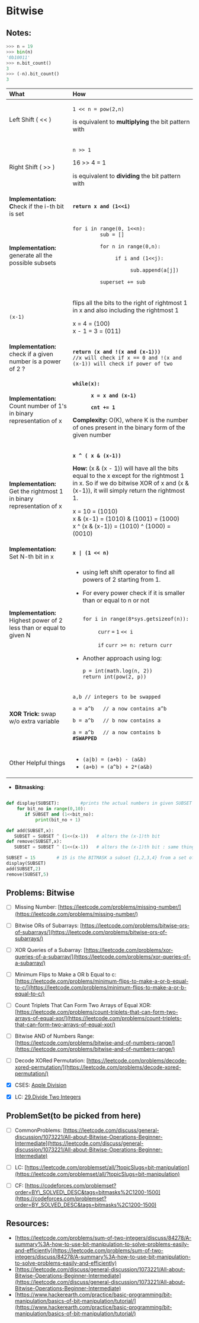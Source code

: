 # Bitwise

## **Notes:**

```python
>>> n = 19
>>> bin(n)
'0b10011'
>>> n.bit_count()
3
>>> (-n).bit_count()
3
```

<table>
  <thead>
    <tr>
      <th style="text-align:left">What</th>
      <th style="text-align:left">How</th>
    </tr>
  </thead>
  <tbody>
    <tr>
      <td style="text-align:left">Left Shift ( &lt;&lt; )</td>
      <td style="text-align:left">
        <p><code>1 &lt;&lt; n = pow(2,n)</code>
        </p>
        <p>is equivalent to <b>multiplying</b> the bit pattern with</p>
      </td>
    </tr>
    <tr>
      <td style="text-align:left">Right Shift ( &gt;&gt; )</td>
      <td style="text-align:left">
        <p><code>n &gt;&gt; 1</code>
        </p>
        <p>16 &gt;&gt; 4 = 1</p>
        <p>is equivalent to <b>dividing</b> the bit pattern with</p>
      </td>
    </tr>
    <tr>
      <td style="text-align:left"><b>Implementation: C</b>heck if the i-th bit is set</td>
      <td style="text-align:left"><b><code>return x and (1&lt;&lt;i)</code></b>
      </td>
    </tr>
    <tr>
      <td style="text-align:left"><b>Implementation: </b>generate all the possible subsets</td>
      <td style="text-align:left">
        <p><code>for i in range(0, 1&lt;&lt;n):<br />         sub = []</code>
        </p>
        <p><code>         for n in range(0,n):</code>
        </p>
        <p><code>              if i and (1&lt;&lt;j):</code>
        </p>
        <p><code>                   sub.append(a[j])</code>
        </p>
        <p><code>         superset += sub</code>
        </p>
      </td>
    </tr>
    <tr>
      <td style="text-align:left"><code>(x-1)</code>
      </td>
      <td style="text-align:left">
        <p>flips all the bits to the right of rightmost 1 in x and also including
          the rightmost 1</p>
        <p>x = 4 = (100)
          <br />x - 1 = 3 = (011)</p>
      </td>
    </tr>
    <tr>
      <td style="text-align:left"><b>Implementation: </b>check if a given number is a power of 2 ?</td>
      <td
      style="text-align:left"><b><code>return (x and !(x and (x-1)))</code></b><code><br />//x will check if x == 0 and !(x and (x-1)) will check if power of two </code>
        </td>
    </tr>
    <tr>
      <td style="text-align:left"><b>Implementation: </b>Count number of 1&apos;s in binary representation
        of x</td>
      <td style="text-align:left">
        <p><b><code>while(x):</code></b>
        </p>
        <p><b><code>      x = x and (x-1)</code></b>
        </p>
        <p><b><code>      cnt += 1</code></b>
        </p>
        <p><b>Complexity:</b> O(K), where K is the number of ones present in the binary
          form of the given number</p>
      </td>
    </tr>
    <tr>
      <td style="text-align:left"><b>Implementation: </b>Get the rightmost 1 in binary representation of
        x</td>
      <td style="text-align:left">
        <p><b><code>x ^ ( x &amp; (x-1))</code></b>
        </p>
        <p><b>How: </b>(x &amp; (x - 1)) will have all the bits equal to the x except
          for the rightmost 1 in x. So if we do bitwise XOR of x and (x &amp; (x-1)),
          it will simply return the rightmost 1.</p>
        <p>x = 10 = (1010)
          <br />x &amp; (x-1) = (1010) &amp; (1001) = (1000)
          <br />x ^ (x &amp; (x-1)) = (1010) ^ (1000) = (0010)</p>
      </td>
    </tr>
    <tr>
      <td style="text-align:left"><b>Implementation: </b>Set N-th bit in x</td>
      <td style="text-align:left"><b><code>x | (1 &lt;&lt; n)</code></b>
      </td>
    </tr>
    <tr>
      <td style="text-align:left"><b>Implementation: </b>Highest power of 2 less than or equal to given
        N</td>
      <td style="text-align:left">
        <ul>
          <li>using left shift operator to find all powers of 2 starting from 1.</li>
          <li>
            <p>For every power check if it is smaller than or equal to n or not</p>
            <p><code><br />for i in range(8*sys.getsizeof(n)):</code>
            </p>
            <p><code>     curr</code>  <code>=</code>  <code>1</code>  <code>&lt;&lt; i</code>
            </p>
            <p><code>     if</code>  <code>curr &gt;= n: return curr</code>
            </p>
          </li>
          <li>
            <p>Another approach using log:</p>
            <p><code>p = int(math.log(n, 2))    <br />return int(pow(2, p))</code>
            </p>
          </li>
        </ul>
      </td>
    </tr>
    <tr>
      <td style="text-align:left"><b>XOR Trick: </b>swap w/o extra variable</td>
      <td style="text-align:left">
        <p><code>a,b // integers to be swapped</code>
        </p>
        <p><code>a = a^b   // a now contains a^b</code>
        </p>
        <p><code>b = a^b   // b now contains a</code>
        </p>
        <p><code>a = a^b   // a now contains b     </code><b><code> #SWAPPED</code></b> 
        </p>
      </td>
    </tr>
    <tr>
      <td style="text-align:left">Other Helpful things</td>
      <td style="text-align:left">
        <ul>
          <li><code>(a|b) = (a+b) - (a&amp;b)</code>
          </li>
          <li><code>(a+b) = (a^b) + 2*(a&amp;b)</code>
          </li>
        </ul>
      </td>
    </tr>
  </tbody>
</table>

* **Bitmasking**:

```python

def display(SUBSET):        #prints the actual numbers in given SUBSET
    for bit_no in range(0,10):
       if SUBSET and (1<<bit_no):
           print(bit_no + 1)

def add(SUBSET,x):
   SUBSET = SUBSET ^ (1<<(x-1))   # alters the (x-1)th bit
def remove(SUBSET,x):
   SUBSET = SUBSET ^ (1<<(x-1))   # alters the (x-1)th bit : same thing works here too

SUBSET = 15        # 15 is the BITMASK a subset {1,2,3,4} from a set of {1,10}
display(SUBSET)
add(SUBSET,2)
remove(SUBSET,5)
```







## Problems: Bitwise

* [ ] Missing Number: [https://leetcode.com/problems/missing-number/](https://leetcode.com/problems/missing-number/)​
* [ ] Bitwise ORs of Subarrays: [https://leetcode.com/problems/bitwise-ors-of-subarrays/](https://leetcode.com/problems/bitwise-ors-of-subarrays/)
* [ ] XOR Queries of a Subarray: [https://leetcode.com/problems/xor-queries-of-a-subarray/](https://leetcode.com/problems/xor-queries-of-a-subarray/)
* [ ] Minimum Flips to Make a OR b Equal to c: [https://leetcode.com/problems/minimum-flips-to-make-a-or-b-equal-to-c/](https://leetcode.com/problems/minimum-flips-to-make-a-or-b-equal-to-c/)
* [ ] Count Triplets That Can Form Two Arrays of Equal XOR: [https://leetcode.com/problems/count-triplets-that-can-form-two-arrays-of-equal-xor/](https://leetcode.com/problems/count-triplets-that-can-form-two-arrays-of-equal-xor/)
* [ ] Bitwise AND of Numbers Range: [https://leetcode.com/problems/bitwise-and-of-numbers-range/](https://leetcode.com/problems/bitwise-and-of-numbers-range/)
* [ ] Decode XORed Permutation: [https://leetcode.com/problems/decode-xored-permutation/](https://leetcode.com/problems/decode-xored-permutation/)
* [x] CSES: [Apple Division](https://cses.fi/problemset/result/2572485/)
* [x] LC: [29.Divide Two Integers](https://leetcode.com/problems/divide-two-integers/)



## ProblemSet\(to be picked from here\)

* [ ] CommonProblems:  [https://leetcode.com/discuss/general-discussion/1073221/All-about-Bitwise-Operations-Beginner-Intermediate](https://leetcode.com/discuss/general-discussion/1073221/All-about-Bitwise-Operations-Beginner-Intermediate)
* [ ] LC: [https://leetcode.com/problemset/all/?topicSlugs=bit-manipulation](https://leetcode.com/problemset/all/?topicSlugs=bit-manipulation)
* [ ] CF: [https://codeforces.com/problemset?order=BY\_SOLVED\_DESC&tags=bitmasks%2C1200-1500](https://codeforces.com/problemset?order=BY_SOLVED_DESC&tags=bitmasks%2C1200-1500)











## Resources:

* [https://leetcode.com/problems/sum-of-two-integers/discuss/84278/A-summary%3A-how-to-use-bit-manipulation-to-solve-problems-easily-and-efficiently](https://leetcode.com/problems/sum-of-two-integers/discuss/84278/A-summary%3A-how-to-use-bit-manipulation-to-solve-problems-easily-and-efficiently)
* [https://leetcode.com/discuss/general-discussion/1073221/All-about-Bitwise-Operations-Beginner-Intermediate](https://leetcode.com/discuss/general-discussion/1073221/All-about-Bitwise-Operations-Beginner-Intermediate)
* [https://www.hackerearth.com/practice/basic-programming/bit-manipulation/basics-of-bit-manipulation/tutorial/](https://www.hackerearth.com/practice/basic-programming/bit-manipulation/basics-of-bit-manipulation/tutorial/)

